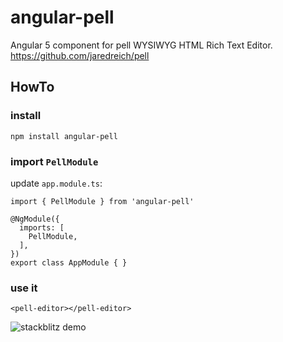 # angular-pell
Angular 5 component for pell WYSIWYG HTML Rich Text Editor. https://github.com/jaredreich/pell

## HowTo

### install

```
npm install angular-pell
```

### import `PellModule`

update `app.module.ts`:
```
import { PellModule } from 'angular-pell'

@NgModule({
  imports: [
    PellModule,
  ],
})
export class AppModule { }
```

### use it

```
<pell-editor></pell-editor>
```

![stackblitz demo](https://stackblitz.com/edit/angular-q4sdkz)
